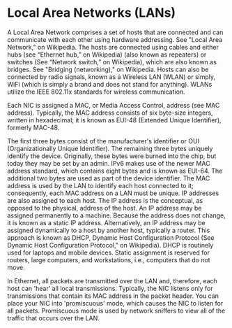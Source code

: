 # Local Area Networks (LANs)
A Local Area Network comprises a set of hosts that are connected and can
communicate with each other using hardware addressing. See
"Local Area Network," on Wikipedia.
The hosts are connected using cables and either hubs
(see “Ethernet hub,” on Wikipedia) (also known as repeaters)
or switches (See “Network switch,” on Wikipedia), which are also known
as bridges. See "Bridging (networking)," on Wikipedia.
Hosts can also be connected by radio signals, known as a Wireless LAN
(WLAN) or simply, WiFi (which is simply a brand and does not stand
for anything). WLANs utilize the IEEE 802.11x standards for wireless
communication.

Each NIC is assigned a MAC, or Media Access Control, address (see MAC address).
Typically, the MAC address consists of six byte-size integers, written in hexadecimal;
it is known as EUI-48 (Extended Unique Identifier), formerly MAC-48. 

The first three bytes consist of the manufacturer's identifier or OUI (Organizationally
Unique Identifier).
The remaining three bytes uniquely identify the device. Originally, these bytes were
burned into the chip, but today they may be set by an admin.
IPv6 makes use of the newer MAC address standard, which contains eight bytes
and is known as EUI-64. The additional two bytes are used as part of the device
identifier.
The MAC address is used by the LAN to identify each host connected to it;
consequently, each MAC address on a LAN must be unique.
IP addresses are also assigned to each host. The IP address is the conceptual,
as opposed to the physical, address of the host.
An IP address may be assigned permanently to a machine. Because the address
does not change, it is known as a static IP address.
Alternatively, an IP address may be assigned dynamically to a host by another
host, typically a router. This approach is known as DHCP, Dynamic Host
Configuration Protocol (See Dynamic Host Configuration Protocol," on Wikipedia).
DHCP is routinely used for laptops and mobile devices. Static assignment is
reserved for routers, large computers, and workstations, i.e., computers that do not move.

In Ethernet, all packets are transmitted over the LAN and, therefore, each host can
'hear' all local transmissions.
Typically, the NIC listens only for transmissions that contain its MAC address in the
packet header.
You can place your NIC into 'promiscuous' mode, which causes the NIC to listen
for all packets. Promiscuous mode is used by network sniffers to view all of the
traffic that occurs over the LAN.

